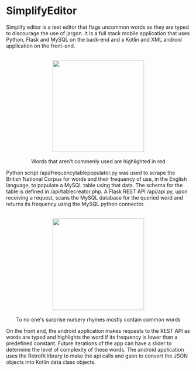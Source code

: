 # SimplifyEditor
 Simplify editor is a text editor that flags uncommon words as they are typed to discourage the use of jargon. 
 It is a full stack mobile application that uses Python, Flask and MySQL on the back-end and a Kotlin and XML android application on the front-end.
</br>
</br>
<p align="center">
<img src="https://i.imgur.com/ikM5Lnt.jpg" width="250">
</br>
</br>
Words that aren't commenly used are highlighted in red
</p>
 Python script /api/frequencytablepopulator.py was used to scrape the British National Corpus for words and their frequency of use, in the English language,
 to populate a MySQL table using that data. The schema for the table is defined in /api/tablecreator.php. A Flask REST API /api/api.py, upon receiving a request, scans 
 the MySQL database for the queried word and returns its frequency using the MySQL python connector.   
</br>
</br>
<p align="center">
<img src="https://i.imgur.com/OhFrwrS.jpg" width="250">
</br>
</br>
To no one's surprise nursery rhymes mostly contain common words
</p>
On the front end, the android application makes requests to the REST API as words are typed and highlights the word if its frequency is lower than a predefined constant.
Future iterations of the app can have a slider to determine the level of complexity of these words. The android application uses the Retrofit library to make the api calls and 
gson to convert the JSON objects into Kotlin data class objects.
</br>
</br>


